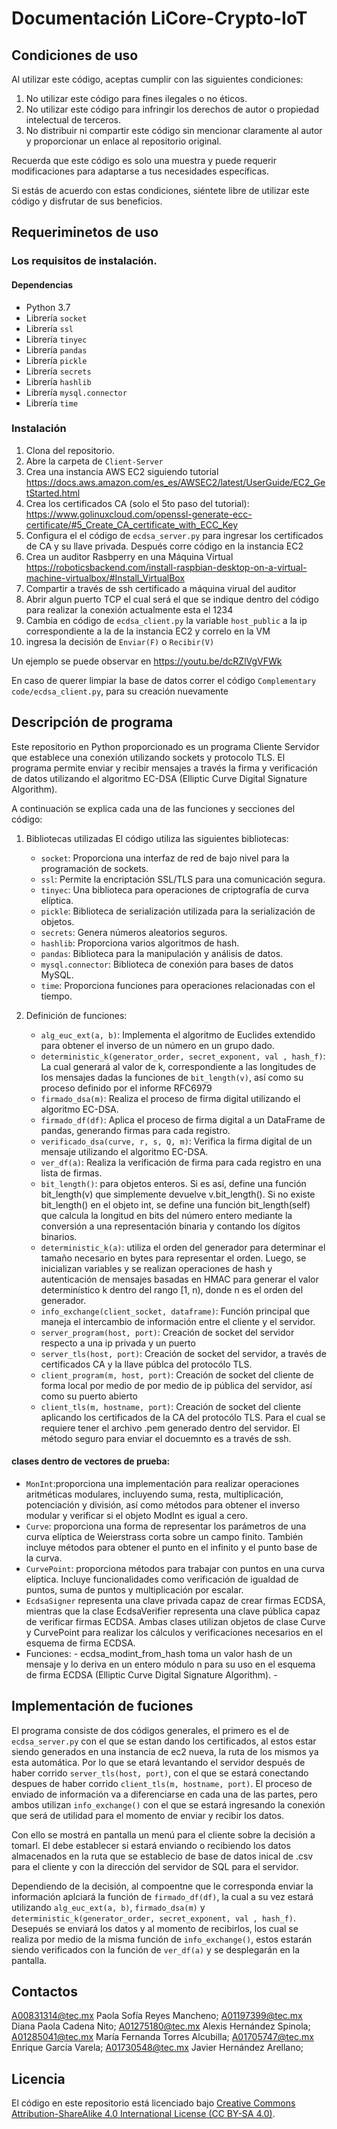 # Documentación LiCore-Crypto-IoT
## Condiciones de uso
Al utilizar este código, aceptas cumplir con las siguientes condiciones:

1. No utilizar este código para fines ilegales o no éticos.
3. No utilizar este código para infringir los derechos de autor o propiedad intelectual de terceros.
4. No distribuir ni compartir este código sin mencionar claramente al autor y proporcionar un enlace al repositorio original.

Recuerda que este código es solo una muestra y puede requerir modificaciones para adaptarse a tus necesidades específicas.

Si estás de acuerdo con estas condiciones, siéntete libre de utilizar este código y disfrutar de sus beneficios. 


## Requeriminetos de uso
### Los requisitos de instalación.
#### Dependencias
- Python 3.7
- Librería `socket`
- Librería `ssl`
- Librería `tinyec`
- Librería `pandas`
- Librería `pickle`
- Librería `secrets`
- Librería `hashlib`
- Librería `mysql.connector`
- Librería `time`


### Instalación
1. Clona del repositorio.
2. Abre la carpeta de `Client-Server` 
3. Crea una instancia AWS EC2 siguiendo tutorial https://docs.aws.amazon.com/es_es/AWSEC2/latest/UserGuide/EC2_GetStarted.html
4. Crea los certificados CA (solo el 5to paso del tutorial): https://www.golinuxcloud.com/openssl-generate-ecc-certificate/#5_Create_CA_certificate_with_ECC_Key
5. Configura el el código de `ecdsa_server.py` para ingresar los certificados de CA y su llave privada. Después corre código en la instancia EC2
6. Crea un auditor Rasbperry en una Máquina Virtual https://roboticsbackend.com/install-raspbian-desktop-on-a-virtual-machine-virtualbox/#Install_VirtualBox
7. Compartir a través de ssh certificado a máquina virual del auditor
8. Abrir algun puerto TCP el cual será el que se indique dentro del código para realizar la conexión actualmente esta el 1234
9. Cambia en código de `ecdsa_client.py` la variable `host_public` a la ip correspondiente a la de la instancia EC2 y correlo en la VM
10. ingresa la decisión de `Enviar(F)` o `Recibir(V)`
   
Un ejemplo se puede observar en https://youtu.be/dcRZlVgVFWk

En caso de querer limpiar la base de datos correr el código `Complementary code/ecdsa_client.py`, para su creación nuevamente

## Descripción de programa
Este repositorio en Python proporcionado es un programa Cliente Servidor que establece una conexión utilizando sockets y protocolo TLS. El programa permite enviar y recibir mensajes a través  la firma y verificación de datos utilizando el algoritmo EC-DSA (Elliptic Curve Digital Signature Algorithm).

A continuación se explica cada una de las funciones y secciones del código:

[comment]: <> (#### `ecdsa_server.py`)

 1. Bibliotecas utilizadas
    El código utiliza las siguientes bibliotecas:
    
    - `socket`: Proporciona una interfaz de red de bajo nivel para la programación de sockets.
    - `ssl`: Permite la encriptación SSL/TLS para una comunicación segura.
    - `tinyec`: Una biblioteca para operaciones de criptografía de curva elíptica.
    - `pickle`: Biblioteca de serialización utilizada para la serialización de objetos.
    - `secrets`: Genera números aleatorios seguros.
    - `hashlib`: Proporciona varios algoritmos de hash.
    - `pandas`: Biblioteca para la manipulación y análisis de datos.
    - `mysql.connector`: Biblioteca de conexión para bases de datos MySQL.
    - `time`: Proporciona funciones para operaciones relacionadas con el tiempo.
   
2. Definición de funciones:
   - `alg_euc_ext(a, b)`: Implementa el algoritmo de Euclides extendido para obtener el inverso de un número en un grupo dado.
   - `deterministic_k(generator_order, secret_exponent, val , hash_f)`: La cual generará al valor de k, correspondiente a las longitudes de los mensajes dadas la funciones de  `bit_length(v)`, así como su proceso definido por el informe RFC6979
   - `firmado_dsa(m)`: Realiza el proceso de firma digital utilizando el algoritmo EC-DSA.
   - `firmado_df(df)`: Aplica el proceso de firma digital a un DataFrame de pandas, generando firmas para cada registro.
   - `verificado_dsa(curve, r, s, Q, m)`: Verifica la firma digital de un mensaje utilizando el algoritmo EC-DSA.
   - `ver_df(a)`: Realiza la verificación de firma para cada registro en una lista de firmas.
   - `bit_length()`: para objetos enteros. Si es así, define una función bit_length(v) que simplemente devuelve v.bit_length(). Si no existe bit_length() en el objeto int, se define una función bit_length(self) que calcula la longitud en bits del número entero mediante la conversión a una representación binaria y contando los dígitos binarios.
   - `deterministic_k(a)`: utiliza el orden del generador para determinar el tamaño necesario en bytes para representar el orden. Luego, se inicializan variables y se realizan operaciones de hash y autenticación de mensajes basadas en HMAC para generar el valor determinístico k dentro del rango [1, n), donde n es el orden del generador.
   - `info_exchange(client_socket, dataframe)`: Función principal que maneja el intercambio de información entre el cliente y el servidor.
   - `server_program(host, port)`: Creación de socket del servidor respecto a una ip privada y un puerto
   - `server_tls(host, port)`: Creación de socket del servidor, a través de certificados CA y la llave públca del protocólo TLS.
   - `client_program(m, host, port)`: Creación de socket del cliente de forma local por medio de por medio de ip pública del servidor, así como su puerto abierto
   - `client_tls(m, hostname, port)`: Creación de socket del cliente aplicando los certificados de la CA del protocólo TLS. Para el cual se requiere tener el archivo .pem generado dentro del servidor. El método seguro para enviar el docuemnto es a través de ssh.

#### clases dentro de vectores de prueba:
  - `MonInt`:proporciona una implementación para realizar operaciones aritméticas modulares, incluyendo suma, resta, multiplicación, potenciación y división, así como métodos para obtener el inverso modular y verificar si el objeto ModInt es igual a cero.
  - `Curve`: proporciona una forma de representar los parámetros de una curva elíptica de Weierstrass corta sobre un campo finito. También incluye métodos para obtener el punto en el infinito y el punto base de la curva.
  - `CurvePoint`: proporciona métodos para trabajar con puntos en una curva elíptica. Incluye funcionalidades como verificación de igualdad de puntos, suma de puntos y multiplicación por escalar.
  - `EcdsaSigner` representa una clave privada capaz de crear firmas ECDSA, mientras que la clase EcdsaVerifier representa una clave pública capaz de verificar firmas ECDSA. Ambas clases utilizan objetos de clase Curve y CurvePoint para realizar los cálculos y verificaciones necesarios en el esquema de firma ECDSA.
  - Funciones:
           - ecdsa_modint_from_hash toma un valor hash de un mensaje y lo deriva en un entero módulo n para su uso en el esquema de firma ECDSA (Elliptic Curve Digital Signature Algorithm).
           - 

## Implementación de fuciones
El programa consiste de dos códigos generales, el primero es el de `ecdsa_server.py` con el que se estan dando los certificados, al estos estar siendo generados en una instancia de ec2 nueva, la ruta de los mismos ya esta automática. Por lo que se etará levantando el servidor después de haber corrido `server_tls(host, port)`, con el que se estará conectando despues de haber corrido `client_tls(m, hostname, port)`. El proceso de enviado de información va a diferenciarse en cada una de las partes, pero ambos utilizan `info_exchange()` con el que se estará ingresando la conexión que será de utilidad para el momento de enviar y recibir los datos.

Con ello se mostrá en pantalla un menú para el cliente sobre la decisión a tomarl. El debe establecer si estará enviando o recibiendo los datos almacenados en la ruta que se establecio de base de datos inical de .csv para el cliente y con la dirección del servidor de SQL para el servidor. 

Dependiendo de la decisión, al compoentne que le corresponda enviar la información aplciará la función de `firmado_df(df)`, la cual a su vez estará utilizando `alg_euc_ext(a, b)`, `firmado_dsa(m)` y `deterministic_k(generator_order, secret_exponent, val , hash_f)`. Desepués se enviará los datos y al momento de recibirlos, los cual se realiza por medio de la misma función de `info_exchange()`, estos estarán siendo verificados con la función de `ver_df(a)` y se desplegarán en la pantalla.

## Contactos
A00831314@tec.mx Paola Sofía Reyes Mancheno; 
A01197399@tec.mx Diana Paola Cadena Nito; 
A01275180@tec.mx Alexis Hernández Spinola; 
A01285041@tec.mx María Fernanda Torres Alcubilla; 
A01705747@tec.mx Enrique García Varela; 
A01730548@tec.mx Javier Hernández Arellano; 

## Licencia
El código en este repositorio está licenciado bajo [Creative Commons Attribution-ShareAlike 4.0 International License (CC BY-SA 4.0)](https://creativecommons.org/licenses/by-sa/4.0/).

